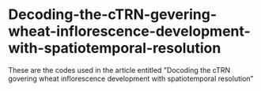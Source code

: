 # Decoding-the-cTRN-gevering-wheat-inflorescence-development-with-spatiotemporal-resolution
These are the codes used in the article entitled "Docoding the cTRN govering wheat inflorescence development with spatiotemporal resolution"
